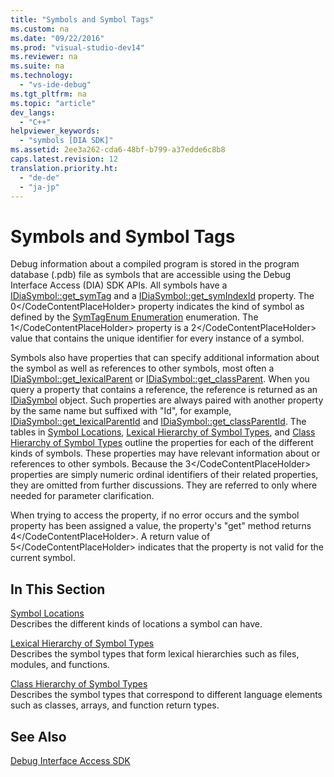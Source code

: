 ```yaml
---
title: "Symbols and Symbol Tags"
ms.custom: na
ms.date: "09/22/2016"
ms.prod: "visual-studio-dev14"
ms.reviewer: na
ms.suite: na
ms.technology: 
  - "vs-ide-debug"
ms.tgt_pltfrm: na
ms.topic: "article"
dev_langs: 
  - "C++"
helpviewer_keywords: 
  - "symbols [DIA SDK]"
ms.assetid: 2ee3a262-cda6-48bf-b799-a37edde6c8b8
caps.latest.revision: 12
translation.priority.ht: 
  - "de-de"
  - "ja-jp"
---
```

# Symbols and Symbol Tags
Debug information about a compiled program is stored in the program database (.pdb) file as symbols that are accessible using the Debug Interface Access (DIA) SDK APIs. All symbols have a [IDiaSymbol::get_symTag](../vs140/idiasymbol--get_symtag.md) and a [IDiaSymbol::get_symIndexId](../vs140/idiasymbol--get_symindexid.md) property. The <CodeContentPlaceHolder>0\</CodeContentPlaceHolder> property indicates the kind of symbol as defined by the [SymTagEnum Enumeration](../vs140/symtagenum.md) enumeration. The <CodeContentPlaceHolder>1\</CodeContentPlaceHolder> property is a <CodeContentPlaceHolder>2\</CodeContentPlaceHolder> value that contains the unique identifier for every instance of a symbol.  
  
 Symbols also have properties that can specify additional information about the symbol as well as references to other symbols, most often a [IDiaSymbol::get_lexicalParent](../vs140/idiasymbol--get_lexicalparent.md) or [IDiaSymbol::get_classParent](../vs140/idiasymbol--get_classparent.md). When you query a property that contains a reference, the reference is returned as an [IDiaSymbol](../vs140/idiasymbol.md) object. Such properties are always paired with another property by the same name but suffixed with "Id", for example, [IDiaSymbol::get_lexicalParentId](../vs140/idiasymbol--get_lexicalparentid.md) and [IDiaSymbol::get_classParentId](../vs140/idiasymbol--get_classparentid.md). The tables in [Symbol Locations](../vs140/symbol-locations.md), [Lexical Hierarchy of Symbol Types](../vs140/lexical-hierarchy-of-symbol-types.md), and [Class Hierarchy of Symbol Types](../vs140/class-hierarchy-of-symbol-types.md) outline the properties for each of the different kinds of symbols. These properties may have relevant information about or references to other symbols. Because the <CodeContentPlaceHolder>3\</CodeContentPlaceHolder> properties are simply numeric ordinal identifiers of their related properties, they are omitted from further discussions. They are referred to only where needed for parameter clarification.  
  
 When trying to access the property, if no error occurs and the symbol property has been assigned a value, the property's "get" method returns <CodeContentPlaceHolder>4\</CodeContentPlaceHolder>. A return value of <CodeContentPlaceHolder>5\</CodeContentPlaceHolder> indicates that the property is not valid for the current symbol.  
  
## In This Section  
 [Symbol Locations](../vs140/symbol-locations.md)  
 Describes the different kinds of locations a symbol can have.  
  
 [Lexical Hierarchy of Symbol Types](../vs140/lexical-hierarchy-of-symbol-types.md)  
 Describes the symbol types that form lexical hierarchies such as files, modules, and functions.  
  
 [Class Hierarchy of Symbol Types](../vs140/class-hierarchy-of-symbol-types.md)  
 Describes the symbol types that correspond to different language elements such as classes, arrays, and function return types.  
  
## See Also  
 [Debug Interface Access SDK](../vs140/debug-interface-access-sdk.md)